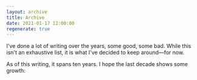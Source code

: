 ```yaml
---
layout: archive
title: Archive
date: 2021-01-17 12:00:00
regenerate: true
---
```


I've done a lot of writing over the years, some good, some bad. While this isn't an exhaustive list, it is what I've decided to keep around—for now.

As of this writing, it spans ten years. I hope the last decade shows some growth:
